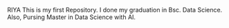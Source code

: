  RIYA
This is my first Repository.
I done my graduation in Bsc. Data Science.
Also, Pursing Master in Data Science with AI.
